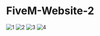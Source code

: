 # FiveM-Website-2
![1](https://user-images.githubusercontent.com/17235041/160283471-14506570-b6b6-4fab-91d5-d05579e32a68.png)
![2](https://user-images.githubusercontent.com/17235041/160283472-212de9cc-b0a6-4e0f-a5dc-2172f5b872f5.png)
![3](https://user-images.githubusercontent.com/17235041/160283599-5405a153-2998-4a37-80c9-9031e9b5c238.png)
![4](https://user-images.githubusercontent.com/17235041/160283601-0baabe84-7f92-44fb-b933-5a180dfa5184.png)
